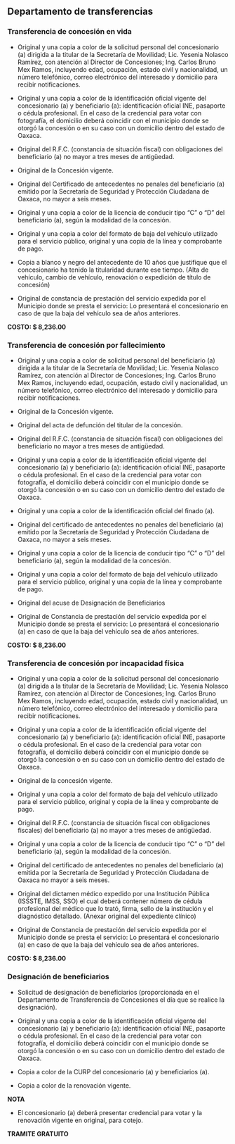 ## Departamento de transferencias 

### Transferencia de concesión en vida

-	Original y una copia a color de la solicitud personal del concesionario (a) dirigida a la titular de la Secretaría de Movilidad; Lic. Yesenia Nolasco Ramírez, con atención al Director de Concesiones; Ing. Carlos Bruno Mex Ramos, incluyendo edad, ocupación, estado civil y nacionalidad, un número telefónico, correo electrónico del interesado y domicilio para recibir notificaciones.

-	Original y una copia a color de la identificación oficial vigente del concesionario (a) y beneficiario (a): identificación oficial INE, pasaporte o cédula profesional. En el caso de la credencial para votar con fotografía, el domicilio deberá coincidir con el municipio donde se otorgó la concesión o en su caso con un domicilio dentro del estado de Oaxaca.

-	Original del R.F.C. (constancia de situación fiscal) con obligaciones del beneficiario (a) no mayor a tres meses de antigüedad.

-	Original de la Concesión vigente.

-	Original del Certificado de antecedentes no penales del beneficiario (a) emitido por la Secretaría de Seguridad y Protección Ciudadana de Oaxaca, no mayor a seis meses.

-	Original y una copia a color de la licencia de conducir tipo “C” o “D” del beneficiario (a), según la modalidad de la concesión.

-	Original y una copia a color del formato de baja del vehículo utilizado para el servicio público, original y una copia de la línea y comprobante de pago.

-	Copia a blanco y negro del antecedente de 10 años que justifique que el concesionario ha tenido la titularidad durante ese tiempo. (Alta de vehículo, cambio de vehículo, renovación o expedición de título de concesión)

-	Original de constancia de prestación del servicio expedida por el Municipio donde se presta el servicio: Lo presentará el concesionario en caso de que la baja del vehículo sea de años anteriores.

**COSTO: $ 8,236.00**

### Transferencia de concesión por fallecimiento

-	Original y una copia a color de solicitud personal del beneficiario (a) dirigida a la titular de la Secretaría de Movilidad; Lic. Yesenia Nolasco Ramírez, con atención al Director de Concesiones; Ing. Carlos Bruno Mex Ramos, incluyendo edad, ocupación, estado civil y nacionalidad, un número telefónico, correo electrónico del interesado y domicilio para recibir notificaciones.

-	Original de la Concesión vigente.

-	Original del acta de defunción del titular de la concesión.

-	Original del R.F.C. (constancia de situación fiscal) con obligaciones del beneficiario no mayor a tres meses de antigüedad.

-	Original y una copia a color de la identificación oficial vigente del concesionario (a) y beneficiario (a): identificación oficial INE, pasaporte o cédula profesional. En el caso de la credencial para votar con fotografía, el domicilio deberá coincidir con el municipio donde se otorgó la concesión o en su caso con un domicilio dentro del estado de Oaxaca.

-	Original y una copia a color de la identificación oficial del finado (a).

-	Original del certificado de antecedentes no penales del beneficiario (a) emitido por la Secretaría de Seguridad y Protección Ciudadana de Oaxaca, no mayor a seis meses.

-	Original y una copia a color de la licencia de conducir tipo “C” o “D” del beneficiario (a), según la modalidad de la concesión.

-	Original y una copia a color del formato de baja del vehículo utilizado para el servicio público, original y una copia de la línea y comprobante de pago.

-	Original del acuse de Designación de Beneficiarios

-	Original de Constancia de prestación del servicio expedida por el Municipio donde se presta el servicio: Lo presentará el concesionario (a) en caso de que la baja del vehículo sea de años anteriores.

**COSTO: $ 8,236.00**

### Transferencia de concesión por incapacidad física 

-	Original y una copia a color de la solicitud personal del concesionario (a) dirigida a la titular de la Secretaría de Movilidad; Lic. Yesenia Nolasco Ramírez, con atención al Director de Concesiones; Ing. Carlos Bruno Mex Ramos, incluyendo edad, ocupación, estado civil y nacionalidad, un número telefónico, correo electrónico del interesado y domicilio para recibir notificaciones.

-	Original y una copia a color de la identificación oficial vigente del concesionario (a) y beneficiario (a): identificación oficial INE, pasaporte o cédula profesional. En el caso de la credencial para votar con fotografía, el domicilio deberá coincidir con el municipio donde se otorgó la concesión o en su caso con un domicilio dentro del estado de Oaxaca.

-	Original de la concesión vigente.

-	Original y una copia a color del formato de baja del vehículo utilizado para el servicio público, original y copia de la línea y comprobante de pago.

-	Original del R.F.C. (constancia de situación fiscal con obligaciones fiscales) del beneficiario (a) no mayor a tres meses de antigüedad.

-	Original y una copia a color de la licencia de conducir tipo “C” o “D” del beneficiario (a), según la modalidad de la concesión.

-	Original del certificado de antecedentes no penales del beneficiario (a) emitida por la Secretaría de Seguridad y Protección Ciudadana de Oaxaca no mayor a seis meses.

-	Original del dictamen médico expedido por una Institución Pública (ISSSTE, IMSS, SSO) el cual deberá contener número de cédula profesional del médico que lo trató, firma, sello de la institución y el diagnóstico detallado. (Anexar original del expediente clínico)

-	Original de Constancia de prestación del servicio expedida por el Municipio donde se presta el servicio: Lo presentará el concesionario (a) en caso de que la baja del vehículo sea de años anteriores.

**COSTO: $ 8,236.00**

### Designación de beneficiarios 

-	Solicitud de designación de beneficiarios (proporcionada en el Departamento de Transferencia de Concesiones el día que se realice la designación).

-	Original y una copia a color de la identificación oficial vigente del concesionario (a) y beneficiario (a): identificación oficial INE, pasaporte o cédula profesional. En el caso de la credencial para votar con fotografía, el domicilio deberá coincidir con el municipio donde se otorgó la concesión o en su caso con un domicilio dentro del estado de Oaxaca.

-	Copia a color de la CURP del concesionario (a) y beneficiarios (a).

-	Copia a color de la renovación vigente.

**NOTA**

-	El concesionario (a) deberá presentar credencial para votar y la renovación vigente en original, para cotejo.

**TRAMITE GRATUITO**